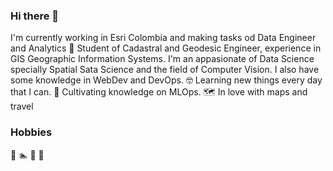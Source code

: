 ### Hi there 👋

<!--
**rcamilo1526/rcamilo1526** is a ✨ _special_ ✨ repository because its `README.md` (this file) appears on your GitHub profile.

Here are some ideas to get you started:

- 🔭 I’m currently working on ...
- 🌱 I’m currently learning ...
- 👯 I’m looking to collaborate on ...
- 🤔 I’m looking for help with ...
- 💬 Ask me about ...
- 📫 How to reach me: ...
- 😄 Pronouns: ...
- ⚡ Fun fact: ...
-->

I'm currently working in Esri Colombia and making tasks od Data Engineer and Analytics
:notebook: Student of Cadastral and Geodesic Engineer, experience in GIS Geographic Information Systems.
I'm an appasionate of Data Science specially Spatial Sata Science and the field of Computer Vision. 
I also have some knowledge in WebDev and DevOps. 
:nerd_face: Learning new things every day that I can.
🌱 Cultivating knowledge on MLOps.
:world_map: In love with maps and travel 

### Hobbies
:tennis: :swimmer: :bicyclist: :camera_flash:
